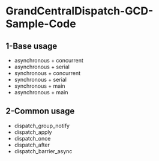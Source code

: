 # GrandCentralDispatch-GCD-Sample-Code
## 1-Base usage
- asynchronous + concurrent
- asynchronous + serial
- synchronous + concurrent
- synchronous + serial
- synchronous + main
- asynchronous + main

## 2-Common usage
- dispatch_group_notify
- dispatch_apply
- dispatch_once
- dispatch_after
- dispatch_barrier_async
